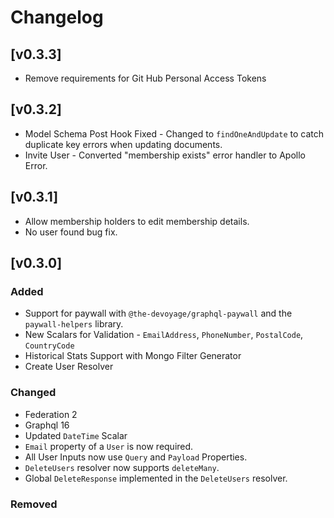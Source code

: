 # Changelog

## [v0.3.3]
- Remove requirements for Git Hub Personal Access Tokens

## [v0.3.2]
- Model Schema Post Hook Fixed - Changed to `findOneAndUpdate` to catch duplicate key errors when updating documents.
- Invite User - Converted "membership exists" error handler to Apollo Error.

## [v0.3.1]
- Allow membership holders to edit membership details.
- No user found bug fix. 

## [v0.3.0]

### Added
- Support for paywall with `@the-devoyage/graphql-paywall` and the `paywall-helpers` library.
- New Scalars for Validation - `EmailAddress`, `PhoneNumber`, `PostalCode`, `CountryCode`
- Historical Stats Support with Mongo Filter Generator
- Create User Resolver

### Changed
- Federation 2
- Graphql 16
- Updated `DateTime` Scalar
- `Email` property of a `User` is now required.
-  All User Inputs now use `Query` and `Payload` Properties.
- `DeleteUsers` resolver now supports `deleteMany`.
- Global `DeleteResponse` implemented in the `DeleteUsers` resolver.

### Removed


